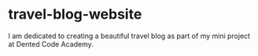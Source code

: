 # travel-blog-website
I am dedicated to creating a beautiful travel blog as part of my mini project at Dented Code Academy.
